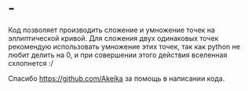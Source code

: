 # -
Код позволяет производить сложение и умножение точек на эллиптической кривой.
Для сложения двух одинаковых точек рекомендую использовать умножение этих точек, так как python не любит делить на 0, и при совершении этого действия вселенная схлопнется :/

Спасибо https://github.com/Akeika за помощь в написании кода.
